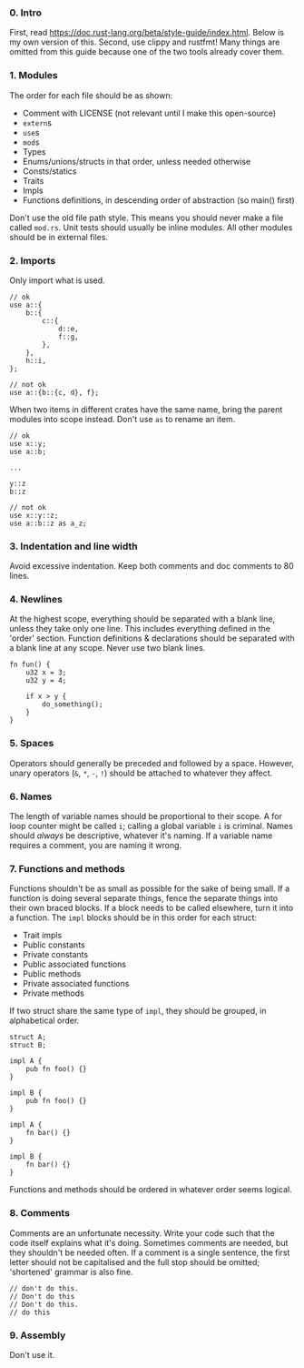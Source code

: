 ### 0. Intro

First, read <https://doc.rust-lang.org/beta/style-guide/index.html>. Below is my own version of this.
Second, use clippy and rustfmt! Many things are omitted from this guide because one of the two tools already cover them.

### 1. Modules

The order for each file should be as shown:
- Comment with LICENSE (not relevant until I make this open-source)
- `extern`s
- `use`s
- `mod`s
- Types
- Enums/unions/structs in that order, unless needed otherwise
- Consts/statics
- Traits
- Impls
- Functions definitions, in descending order of abstraction (so main() first)

Don't use the old file path style. This means you should never make a file called `mod.rs`.
Unit tests should usually be inline modules. All other modules should be in external files.

### 2. Imports

Only import what is used.
```
// ok
use a::{
    b::{
        c::{
            d::e,
            f::g,
        },
    },
    h::i,
};
```
```
// not ok
use a::{b::{c, d}, f};
```

When two items in different crates have the same name, bring the parent modules into scope instead. Don't use `as` to rename an item.
```
// ok
use x::y;
use a::b;

...

y::z
b::z
```
```
// not ok
use x::y::z;
use a::b::z as a_z;
```

### 3. Indentation and line width

Avoid excessive indentation.
Keep both comments and doc comments to 80 lines.

### 4. Newlines

At the highest scope, everything should be separated with a blank line, unless they take only one line. This includes everything defined in the 'order' section.
Function definitions & declarations should be separated with a blank line at any scope.
Never use two blank lines.
```
fn fun() {
    u32 x = 3;
    u32 y = 4;

    if x > y {
        do_something();
    }
}
```

### 5. Spaces

Operators should generally be preceded and followed by a space.
However, unary operators (`&`, `*`, `-`, `!`) should be attached to whatever they affect.

### 6. Names

The length of variable names should be proportional to their scope. A for loop counter might be called `i`; calling a global variable `i` is criminal.
Names should *always* be descriptive, whatever it's naming. If a variable name requires a comment, you are naming it wrong.

### 7. Functions and methods

Functions shouldn't be as small as possible for the sake of being small.
If a function is doing several separate things, fence the separate things into their own braced blocks. If a block needs to be called elsewhere, turn it into a function.
The `impl` blocks should be in this order for each struct:
- Trait impls
- Public constants
- Private constants
- Public associated functions
- Public methods
- Private associated functions
- Private methods

If two struct share the same type of `impl`, they should be grouped, in alphabetical order.
```
struct A;
struct B;

impl A {
    pub fn foo() {}
}

impl B {
    pub fn foo() {}
}

impl A {
    fn bar() {}
}

impl B {
    fn bar() {}
}
```
Functions and methods should be ordered in whatever order seems logical.

### 8. Comments

Comments are an unfortunate necessity. Write your code such that the code itself explains what it's doing. Sometimes comments are needed, but they shouldn't be needed often.
If a comment is a single sentence, the first letter should not be capitalised and the full stop should be omitted; 'shortened' grammar is also fine.
```
// don't do this.
// Don't do this
// Don't do this.
// do this
```

### 9. Assembly

Don't use it.
